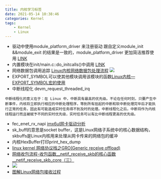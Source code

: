 ```yaml
---
title: 内核学习标签
date: 2021-05-14 10:38:46
categories: Kernel
tags: 
    - Kernel
    - Linux 
---
```


* 驱动中使用module_platform_driver 来注册驱动 跟自定义module_init &&module_exit 的结果是一致的，module_platform_driver 更加简洁推荐使用 [LINK](https://blog.csdn.net/qq_37858386/article/details/79825717)
* 内置模块在init/main.c::do_initcalls()中调用 [LINK](https://www.coder.work/article/162590)
* 网络数据包调用追踪 [Linux内核网络数据包处理流程](https://zhuanlan.zhihu.com/p/344526925)
![](https://pic3.zhimg.com/80/v2-ccbb96c53bbe25ec26a28b419442c4e2_720w.jpg)
* EXPORT_SYMBOL可以使其他模块调用该模块的函数[Linux内核—EXPORT_SYMBOL宏的使用](https://blog.csdn.net/zengxianyang/article/details/50611828)
* 中断线程化 devm_request_threaded_irq
```
中断线程化的意义在于：在 Linux 中，中断具有最高的优先级。不论在任何时刻，只要产生中断事件，内核将立即执行相应的中断处理程序，等到所有挂起的中断和软中断处理完毕后才能执行正常的任务，因此有可能造成实时任务得不到及时的处理。中断线程化之后，中断将作为内核线程运行而且被赋予不同的实时优先级，实时任务可以有比中断线程更高的优先级。
```  
* fec_enet_rx_napi [imx6ul网卡驱动分析](https://blog.csdn.net/fengyuwuzu0519/article/details/115033204)
* sk_buff的意思是socket buffer，这是Linux网络子系统中的核心数据结构，skbuffs是Linux内核用来处理从网卡传来的网络包的缓冲
* 内核HexBuffer打印print_hex_dump
* [linux kernel 网络协议栈之GRO(Generic receive offload)](https://abcdxyzk.github.io/blog/2015/04/18/kernel-net-gro/)
* [网络收包流程-收包函数__netif_receive_skb的核心函数__netif_receive_skb_core（三）](https://blog.csdn.net/hzj_001/article/details/104327771)
* ![](http://blog-image.hyuuhit.com/2018/07/receive_packet.jpg)
* [图解Linux网络包接收过程](https://zhuanlan.zhihu.com/p/256428917)

